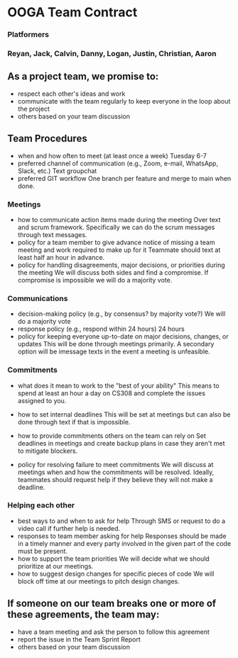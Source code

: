 # OOGA Team Contract

### Platformers

### Reyan, Jack, Calvin, Danny, Logan, Justin, Christian, Aaron

## As a project team, we promise to:

* respect each other's ideas and work
* communicate with the team regularly to keep everyone in the loop about the project
* others based on your team discussion

## Team Procedures

* when and how often to meet (at least once a week)
  Tuesday 6-7
* preferred channel of communication (e.g., Zoom, e-mail, WhatsApp, Slack, etc.)
  Text groupchat
* preferred GIT workflow
  One branch per feature and merge to main when done.

### Meetings

* how to communicate action items made during the meeting
  Over text and scrum framework. Specifically we can do the scrum messages through text messages.
* policy for a team member to give advance notice of missing a team meeting and work required to
  make up for it
  Teammate should text at least half an hour in advance.
* policy for handling disagreements, major decisions, or priorities during the meeting
  We will discuss both sides and find a compromise. If compromise is impossible we will do a
  majority vote.

### Communications

* decision-making policy (e.g., by consensus? by majority vote?)
  We will do a majority vote
* response policy (e.g., respond within 24 hours)
  24 hours
* policy for keeping everyone up-to-date on major decisions, changes, or updates
  This will be done through meetings primarily. A secondary option will be imessage texts in the
  event a meeting is unfeasible.

### Commitments

* what does it mean to work to the "best of your ability"
  This means to spend at least an hour a day on CS308 and complete the issues assigned to you.
* how to set internal deadlines
  This will be set at meetings but can also be done through text if that is impossible.
* how to provide commitments others on the team can rely on
  Set deadlines in meetings and create backup plans in case they aren't met to mitigate blockers.

* policy for resolving failure to meet commitments
  We will discuss at meetings when and how the commitments will be resolved. Ideally, teammates
  should request help if they believe they will not make a deadline.

### Helping each other

* best ways to and when to ask for help
  Through SMS or request to do a video call if further help is needed.
* responses to team member asking for help
  Responses should be made in a timely manner and every party involved in the given part of the code
  must be present.
* how to support the team priorities
  We will decide what we should prioritize at our meetings.
* how to suggest design changes for specific pieces of code
  We will block off time at our meetings to pitch design changes.

## If someone on our team breaks one or more of these agreements, the team may:

* have a team meeting and ask the person to follow this agreement
* report the issue in the Team Sprint Report
* others based on your team discussion
